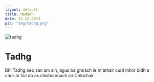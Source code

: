 ```yaml
---
layout: default
title: Madadh
date: 31-12-2019
pic: "img/tadhg.png"
---
```


![tadhg](pic)

# Tadhg

Bhí Tadhg beo san am sin, agus ba ghnách le
m'athair cuid mhór bídh a chur ar fáil dó as
chisteannach an Chlochair.
